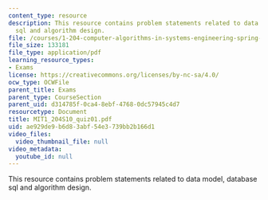 ```yaml
---
content_type: resource
description: This resource contains problem statements related to data model, database
  sql and algorithm design.
file: /courses/1-204-computer-algorithms-in-systems-engineering-spring-2010/ae929de9b6d83abf54e3739bb2b166d1_MIT1_204S10_quiz01.pdf
file_size: 133181
file_type: application/pdf
learning_resource_types:
- Exams
license: https://creativecommons.org/licenses/by-nc-sa/4.0/
ocw_type: OCWFile
parent_title: Exams
parent_type: CourseSection
parent_uid: d314785f-0ca4-8ebf-4768-0dc57945c4d7
resourcetype: Document
title: MIT1_204S10_quiz01.pdf
uid: ae929de9-b6d8-3abf-54e3-739bb2b166d1
video_files:
  video_thumbnail_file: null
video_metadata:
  youtube_id: null
---
```

This resource contains problem statements related to data model, database sql and algorithm design.